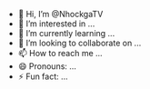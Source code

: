 - 👋 Hi, I’m @NhockgaTV
- 👀 I’m interested in ...
- 🌱 I’m currently learning ...
- 💞️ I’m looking to collaborate on ...
- 📫 How to reach me ...
- 😄 Pronouns: ...
- ⚡ Fun fact: ...

<!---
NhockgaTV/NhockgaTV is a ✨ special ✨ repository because its `README.md` (this file) appears on your GitHub profile.
You can click the Preview link to take a look at your changes.
--->
